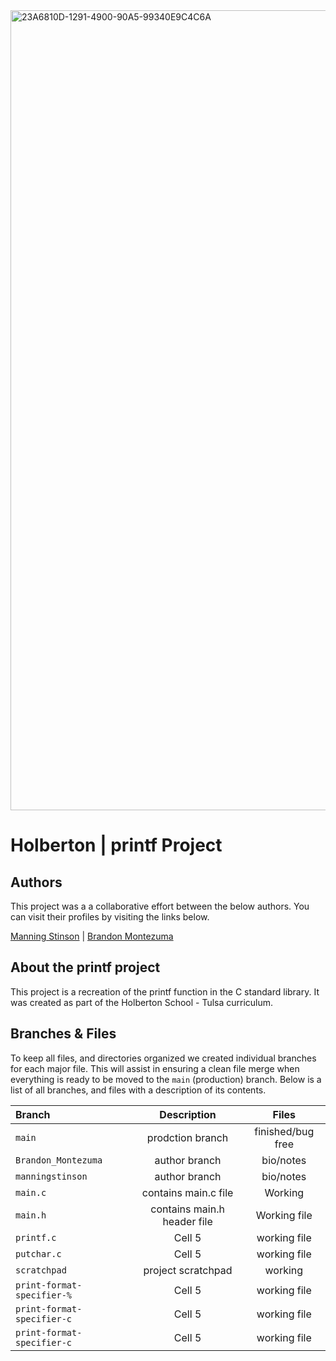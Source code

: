 <img width="1280" alt="23A6810D-1291-4900-90A5-99340E9C4C6A" src="https://github.com/manningstinson/holbertonschool-printf/assets/104523090/8b5d4fe0-40d1-4d4f-8a71-a5b8c29d57a6">

# Holberton | printf Project
## Authors
This project was a a collaborative effort between the below authors. You can visit their profiles by visiting the links below.

[Manning Stinson](https://github.com/manningstinson) | 
[Brandon Montezuma](https://github.com/bmontezuma)

## About the printf project
This project is a recreation of the printf function in the C standard library. It was created as part of the Holberton School - Tulsa curriculum. 

## Branches & Files
To keep all files, and directories organized we created individual branches for each major file.  This will assist in ensuring a clean file merge when everything is ready to be moved to the `main` (production) branch. Below is a list of all branches, and files with a description of its contents. 

| Branch                  | Description            |  Files                |
| :---------------------- | :---------------------:| :---------------------: |
| `main`                  | prodction branch       | finished/bug free   |
| `Brandon_Montezuma`     | author branch          | bio/notes   |
| `manningstinson`        | author branch          | bio/notes  |
| `main.c `               | contains main.c file   | Working   |
| `main.h `               | contains main.h header file    | Working file   |
| `printf.c `             | Cell 5                 | working file   |
| `putchar.c `            | Cell 5                 | working file   |
| `scratchpad `           | project scratchpad       | working   |
| `print-format-specifier-% `      | Cell 5         | working file   |
| `print-format-specifier-c `      | Cell 5         | working file   |
| `print-format-specifier-c `      | Cell 5         |  working file   |

<!--

There must be at least 3 dashes separating each header cell.
The outer pipes (|) are optional, and you don't need to make the 
raw Markdown line up prettily. You can also use inline Markdown.

 Markdown | Less | Pretty
--- | --- | ---
*Still* | `renders` | **nicely**
1 | 2 | 3 -->
